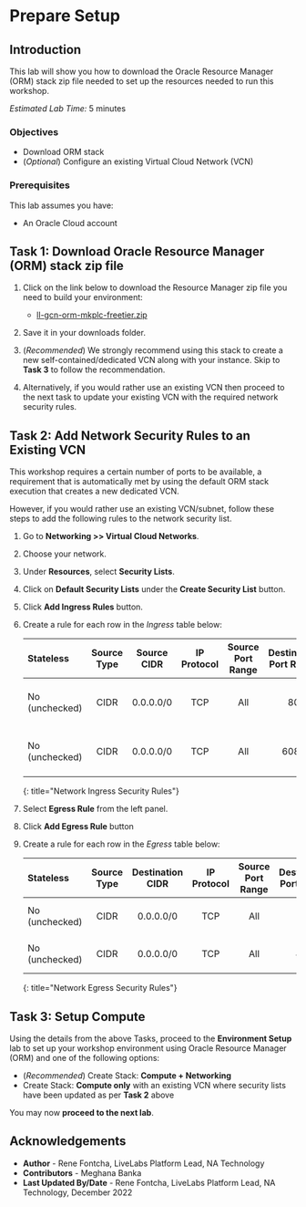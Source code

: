 # Prepare Setup

## Introduction

This lab will show you how to download the Oracle Resource Manager (ORM) stack zip file needed to set up the resources needed to run this workshop.

*Estimated Lab Time:* 5 minutes

### Objectives

* Download ORM stack
* (*Optional*) Configure an existing Virtual Cloud Network (VCN)

### Prerequisites

This lab assumes you have:

* An Oracle Cloud account

## Task 1: Download Oracle Resource Manager (ORM) stack zip file

1. Click on the link below to download the Resource Manager zip file you need to build your environment:

    * [ll-gcn-orm-mkplc-freetier.zip](https://objectstorage.us-ashburn-1.oraclecloud.com/p/Ei1_2QRw4M8tQpk59Qhao2JCvEivSAX8MGB9R6PfHZlqNkpkAcnVg4V3-GyTs1_t/n/c4u04/b/livelabsfiles/o/oci-library/ll-gcn-orm-mkplc-freetier.zip)

2. Save it in your downloads folder.

3. (*Recommended*) We strongly recommend using this stack to create a new self-contained/dedicated VCN along with your instance. Skip to **Task 3** to follow the recommendation.

4. Alternatively, if you would rather use an existing VCN then proceed to the next task to update your existing VCN with the required network security rules.

## Task 2: Add Network Security Rules to an Existing VCN

This workshop requires a certain number of ports to be available, a requirement that is automatically met by using the default ORM stack execution that creates a new dedicated VCN.

However, if you would rather use an existing VCN/subnet, follow these steps to add the following rules to the network security list.

1. Go to **Networking >> Virtual Cloud Networks**.
2. Choose your network.
3. Under **Resources**, select **Security Lists**.
4. Click on **Default Security Lists** under the **Create Security List** button.
5. Click **Add Ingress Rules** button.
6. Create a rule for each row in the *Ingress* table below:

    |Stateless          |Source Type	|Source CIDR	|IP Protocol	|Source Port Range	|Destination Port Range	|Description                |
    | :-----------      |  :--------:   |  :--------:   | :----------:  | :------------:    | :-----------------:   | :------------------------ |
    |No (unchecked)  |CIDR           |0.0.0.0/0      |TCP            |All                |80                     |Remote Desktop using noVNC |
    |No (unchecked)  |CIDR           |0.0.0.0/0      |TCP            |All                |6080                   |Remote Desktop using noVNC |
    {: title="Network Ingress Security Rules"}

7. Select **Egress Rule** from the left panel.
8. Click **Add Egress Rule** button
9. Create a rule for each row in the *Egress* table below:

    |Stateless          |Source Type	|Destination CIDR	|IP Protocol	|Source Port Range	|Destination Port Range	|Description                |
    | :-----------      |  :--------:   |  :--------:       | :----------:  | :------------:    | :-----------------:   | :------------------------ |
    |No (unchecked)  |CIDR           |0.0.0.0/0          |TCP            |All                |80                     |Outbound HTTP access       |
    |No (unchecked)  |CIDR           |0.0.0.0/0          |TCP            |All                |443                    |Outbound HTTPS access      |
    {: title="Network Egress Security Rules"}

## Task 3: Setup Compute

Using the details from the above Tasks, proceed to the **Environment Setup** lab to set up your workshop environment using Oracle Resource Manager (ORM) and one of the following options:

* (*Recommended*) Create Stack: **Compute + Networking**
* Create Stack: **Compute only** with an existing VCN where security lists have been updated as per **Task 2** above

You may now **proceed to the next lab**.

## Acknowledgements

* **Author** - Rene Fontcha, LiveLabs Platform Lead, NA Technology
* **Contributors** - Meghana Banka
* **Last Updated By/Date** - Rene Fontcha, LiveLabs Platform Lead, NA Technology, December 2022
